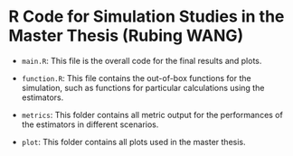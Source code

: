 # R Code for Simulation Studies in the Master Thesis (Rubing WANG)

- `main.R`: This file is the overall code for the final results and plots.

- `function.R`: This file contains the out-of-box functions for the simulation, such as functions for particular calculations using the estimators.

- `metrics`: This folder contains all metric output for the performances of the estimators in different scenarios.

- `plot`: This folder contains all plots used in the master thesis.
